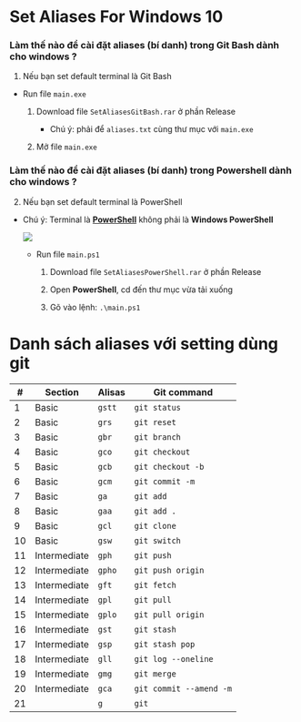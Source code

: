 # Set Aliases For Windows 10

### Làm thế nào để cài đặt aliases (bí danh) trong Git Bash dành cho windows ?

1.  Nếu bạn set default terminal là Git Bash

- Run file `main.exe`

  1. Download file `SetAliasesGitBash.rar` ở phần Release

     - Chú ý: phải để `aliases.txt` cùng thư mục với `main.exe`

  2. Mở file `main.exe`

### Làm thế nào để cài đặt aliases (bí danh) trong Powershell dành cho windows ?

2.  Nếu bạn set default terminal là PowerShell

- Chú ý: Terminal là **[PowerShell](https://github.com/PowerShell/PowerShell)** không phải là **Windows PowerShell**

  ![](https://github.com/nmhung2022/SetAliasesForWindows/blob/main/searchpowershell.png?raw=true)

  - Run file `main.ps1`

    1. Download file `SetAliasesPowerShell.rar` ở phần Release

    2. Open **PowerShell**, cd đến thư mục vừa tải xuống

    3. Gõ vào lệnh: `.\main.ps1`

# Danh sách aliases với setting dùng git

| #   | Section      | Alisas | Git command             |
| --- | ------------ | ------ | ----------------------- |
| 1   | Basic        | `gstt` | `git status`            |
| 2   | Basic        | `grs`  | `git reset`             |
| 3   | Basic        | `gbr`  | `git branch`            |
| 4   | Basic        | `gco`  | `git checkout `         |
| 5   | Basic        | `gcb`  | `git checkout -b`       |
| 6   | Basic        | `gcm`  | `git commit -m`         |
| 7   | Basic        | `ga`   | `git add`               |
| 8   | Basic        | `gaa`  | `git add .`             |
| 9   | Basic        | `gcl`  | `git clone`             |
| 10  | Basic        | `gsw`  | `git switch`            |
| 11  | Intermediate | `gph`  | `git push`              |
| 12  | Intermediate | `gpho` | `git push origin`       |
| 13  | Intermediate | `gft`  | `git fetch`             |
| 14  | Intermediate | `gpl`  | `git pull`              |
| 15  | Intermediate | `gplo` | `git pull origin`       |
| 16  | Intermediate | `gst`  | `git stash`             |
| 17  | Intermediate | `gsp`  | `git stash pop`         |
| 18  | Intermediate | `gll`  | `git log --oneline`     |
| 19  | Intermediate | `gmg`  | `git merge`             |
| 20  | Intermediate | `gca`  | `git commit --amend -m` |
| 21  |              | `g`    | `git`                   |
